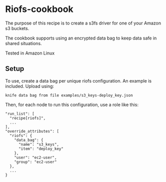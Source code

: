 # Riofs-cookbook

The purpose of this recipe is to create a s3fs driver for one of your Amazon s3 buckets. 

The cookbook supports using an encrypted data bag to keep data safe in shared situations.

Tested in Amazon Linux 

## Setup

To use, create a data bag per unique riofs configuration. An example is included. Upload using:

    knife data bag from file examples/s3_keys-deploy_key.json

Then, for each node to run this configuration, use a role like this:

    "run_list": [
      "recipe[riofs]",
      ...
    ],
    "override_attributes": [
      "riofs": {
        "data_bag": {
          "name": "s3_keys",
          "item": "deploy_key"
        },
        "user": "ec2-user",
        "group": "ec2-user"
      },
      ...
    }